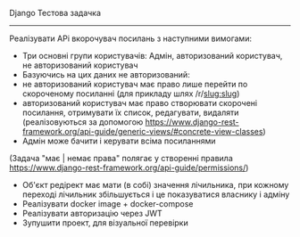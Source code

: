 Django Тестова задачка
___
Реалізувати APi вкорочувач посилань з наступними вимогами:
- Три основні групи користувачів: Адмін, авторизований користувач, не авторизований користувач
- Базуючись на цих даних не авторизований:
- не авторизований користувач має право лише перейти по скороченому посиланні (для прикладу шлях /r/<slug:slug>)
- авторизований користувач має право створювати скорочені посилання, отримувати їх список, редагувати, видаляти (реалізовуються за допомогою https://www.django-rest-framework.org/api-guide/generic-views/#concrete-view-classes)
- Адмін може бачити і керувати всіма посиланнями

(Задача "має | немає права" полягає у створенні правила https://www.django-rest-framework.org/api-guide/permissions/)

- Об'єкт редірект має мати (в собі) значення лічильника, при кожному переході лічильник збільшується і це показуватися власнику і адміну
- Реалізувати docker image + docker-compose
- Реалізувати авторизацію через JWT
- Зупушити проект, для візуальної перевірки
